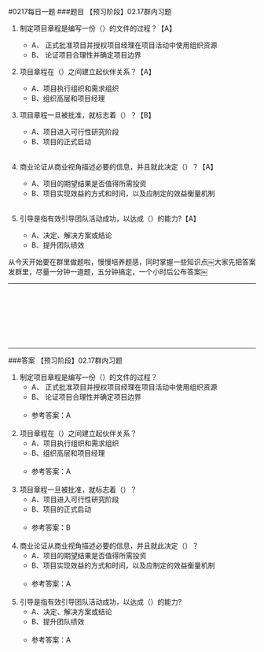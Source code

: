 #0217每日一题
###题目
【预习阶段】02.17群内习题  

1. 制定项目章程是编写一份（）的文件的过程？【A】
	- A、 正式批准项目并授权项目经理在项目活动中使用组织资源  
	- B、 论证项目合理性并确定项目边界

2. 项目章程在（）之间建立起伙伴关系？【A】
	- A、项目执行组织和需求组织  
	- B、组织高层和项目经理   

3. 项目章程一旦被批准，就标志着（）？【B】
	- A、项目进入可行性研究阶段  
	- B、项目的正式启动  
 
4. 商业论证从商业视角描述必要的信息，并且就此决定（）？【A】
	- A、项目的期望结果是否值得所需投资  
	- B、项目实现效益的方式和时间，以及应制定的效益衡量机制  
 
5. 引导是指有效引导团队活动成功，以达成（）的能力?【A】
	- A、决定、解决方案或结论  
	- B、提升团队绩效  

从今天开始要在群里做题啦，慢慢培养题感，同时掌握一些知识点￼大家先把答案发群里，尽量一分钟一道题，五分钟搞定，一个小时后公布答案￼
<hr/>




<br/><br/><br/><br/><br/><br/>
<hr/>
###答案
【预习阶段】02.17群内习题  

1. 制定项目章程是编写一份（）的文件的过程？
	- A、 正式批准项目并授权项目经理在项目活动中使用组织资源  
	- B、 论证项目合理性并确定项目边界  
 
	- 参考答案：A  
 
2. 项目章程在（）之间建立起伙伴关系？  
	- A、项目执行组织和需求组织  
	- B、组织高层和项目经理  
 
	- 参考答案：A  
 
3. 项目章程一旦被批准，就标志着（）？  
	- A、项目进入可行性研究阶段  
	- B、项目的正式启动  
 
	- 参考答案：B  
 
4. 商业论证从商业视角描述必要的信息，并且就此决定（）？  
	- A、项目的期望结果是否值得所需投资  
	- B、项目实现效益的方式和时间，以及应制定的效益衡量机制  
 
	- 参考答案：A  
 
5. 引导是指有效引导团队活动成功，以达成（）的能力?  
	- A、决定、解决方案或结论  
	- B、提升团队绩效  
 
	- 参考答案：A  